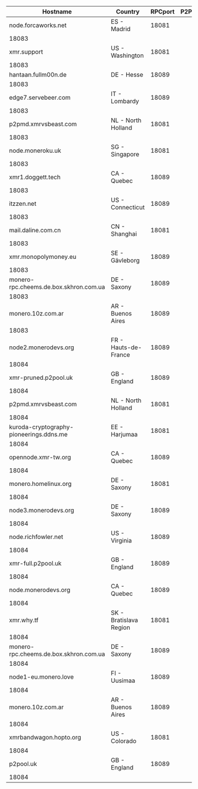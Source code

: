 Hostname | Country | RPCport | P2Pport
--- | --- | --- | ---
node.forcaworks.net | ES - Madrid | 18081
 | 18083
xmr.support | US - Washington | 18081
 | 18083
hantaan.fullm00n.de | DE - Hesse | 18089
 | 18083
edge7.servebeer.com | IT - Lombardy | 18089
 | 18083
p2pmd.xmrvsbeast.com | NL - North Holland | 18081
 | 18083
node.moneroku.uk | SG - Singapore | 18081
 | 18083
xmr1.doggett.tech | CA - Quebec | 18089
 | 18083
itzzen.net | US - Connecticut | 18089
 | 18083
mail.daline.com.cn | CN - Shanghai | 18081
 | 18083
xmr.monopolymoney.eu | SE - Gävleborg | 18089
 | 18083
monero-rpc.cheems.de.box.skhron.com.ua | DE - Saxony | 18089
 | 18083
monero.10z.com.ar | AR - Buenos Aires | 18089
 | 18083
node2.monerodevs.org | FR - Hauts-de-France | 18089
 | 18084
xmr-pruned.p2pool.uk | GB - England | 18089
 | 18084
p2pmd.xmrvsbeast.com | NL - North Holland | 18081
 | 18084
kuroda-cryptography-pioneerings.ddns.me | EE - Harjumaa | 18081
 | 18084
opennode.xmr-tw.org | CA - Quebec | 18089
 | 18084
monero.homelinux.org | DE - Saxony | 18081
 | 18084
node3.monerodevs.org | DE - Saxony | 18089
 | 18084
node.richfowler.net | US - Virginia | 18089
 | 18084
xmr-full.p2pool.uk | GB - England | 18089
 | 18084
node.monerodevs.org | CA - Quebec | 18089
 | 18084
xmr.why.tf | SK - Bratislava Region | 18081
 | 18084
monero-rpc.cheems.de.box.skhron.com.ua | DE - Saxony | 18089
 | 18084
node1-eu.monero.love | FI - Uusimaa | 18089
 | 18084
monero.10z.com.ar | AR - Buenos Aires | 18089
 | 18084
xmrbandwagon.hopto.org | US - Colorado | 18081
 | 18084
p2pool.uk | GB - England | 18089
 | 18084
